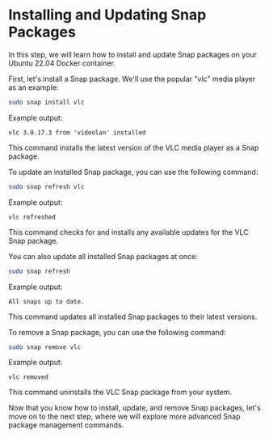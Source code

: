 # Installing and Updating Snap Packages

In this step, we will learn how to install and update Snap packages on your Ubuntu 22.04 Docker container.

First, let's install a Snap package. We'll use the popular "vlc" media player as an example:

```bash
sudo snap install vlc
```

Example output:

```
vlc 3.0.17.3 from 'videolan' installed
```

This command installs the latest version of the VLC media player as a Snap package.

To update an installed Snap package, you can use the following command:

```bash
sudo snap refresh vlc
```

Example output:

```
vlc refreshed
```

This command checks for and installs any available updates for the VLC Snap package.

You can also update all installed Snap packages at once:

```bash
sudo snap refresh
```

Example output:

```
All snaps up to date.
```

This command updates all installed Snap packages to their latest versions.

To remove a Snap package, you can use the following command:

```bash
sudo snap remove vlc
```

Example output:

```
vlc removed
```

This command uninstalls the VLC Snap package from your system.

Now that you know how to install, update, and remove Snap packages, let's move on to the next step, where we will explore more advanced Snap package management commands.

